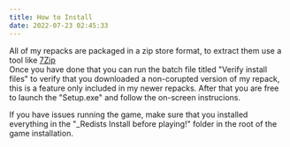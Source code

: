 ```yaml
---
title: How to Install
date: 2022-07-23 02:45:33
---
```

All of my repacks are packaged in a zip store format, to extract them use a tool like <a href="https://www.7-zip.org/"> 7Zip </a> <br>
Once you have done that you can run the batch file titled "Verify install files" to verify that you downloaded a non-corupted version of my repack, this is a feature only included in my newer repacks. After that you are free to launch the "Setup.exe" and follow the on-screen instrucions.<br>

If you have issues running the game, make sure that you installed everything in the "_Redists Install before playing!" folder in the root of the game installation.
